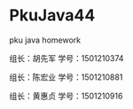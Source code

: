# PkuJava44
pku java homework
<html>
<P>组长：胡先军 学号：1501210374 </p>
<P>组长：陈宏业 学号：1501210881 </p>
<P>组长：黄惠贞 学号：1501210916 </p>
</html>
